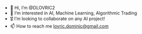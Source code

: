 - 👋 Hi, I’m @DLOVRIC2
- 👀 I’m interested in AI, Machine Learning, Algorithmic Trading
- 🎖️ I’m looking to collaborate on any AI project!
- 📫 How to reach me lovric.dominic@gmail.com
